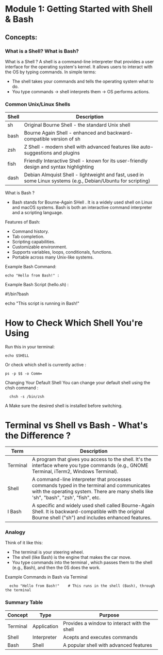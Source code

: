 # Module 1: Getting Started with Shell & Bash

## Concepts:

### What is a Shell? What is Bash?

What is a Shell ?
A shell is a command-line interpreter that provides a user interface for the operating system's kernel. It allows users to interact with the OS by typing commands.
In simple terms:
- The shell takes your commands and tells the operating system what to do.
- You type commands -> shell interprets them -> OS performs actions.


### Common Unix/Linux Shells

| Shell       | Description                                                                                                          |
|-------------|----------------------------------------------------------------------------------------------------------------------|
| sh        | Original Bourne Shell - the standard Unix shell                                                                      |
| bash      | Bourne Again Shell - enhanced and backward-compatible version of sh                                            |
| zsh       | Z Shell - modern shell with advanced features like auto-suggestions and plugins                                      |
| fish      | Friendly Interactive Shell - known for its user-friendly design and syntax highlighting                              |
| dash      | Debian Almquist Shell - lightweight and fast, used in some Linux systems (e.g., Debian/Ubuntu for scripting)         |

What is Bash ?
- Bash stands for Bourne-Again SHell . It is a widely used shell on Linux and macOS systems. Bash is both an interactive command interpreter and a scripting language.

Features of Bash:
- Command history.
- Tab completion.
- Scripting capabilities.
- Customizable environment.
- Supports variables, loops, conditionals, functions.
- Portable across many Unix-like systems.

Example Bash Command:

    echo "Hello from Bash!" :
Example Bash Script (hello.sh) :

#!/bin?bash

echo "This script is running in Bash!"


# How to Check Which Shell You're Using

Run this in your terminal:

    echo $SHELL
Or check which shell is currently active :

    ps -p $$ -o Comm=
Changing Your Default Shell
You can change your default shell using the chsh command :

      chsh -s /bin/zsh
A Make sure the desired shell is installed before switching.
# Terminal vs Shell vs Bash - What's the Difference ?

| Term            | Description                                                                                                                                                                            |
|-----------------|----------------------------------------------------------------------------------------------------------------------------------------------------------------------------------------|
| Terminal    | A program that gives you access to the shell. It's the interface where you type commands (e.g., GNOME Terminal, iTerm2, Windows Terminal).                                         |
| Shell       | A command-line interpreter that processes commands typed in the terminal and communicates with the operating system. There are many shells like 'sh", "bash", "zsh', "fish", etc.      |
I Bash        | A specific and widely used shell called Bourne-Again Shell. It is backward-compatible with the original Bourne shell ("sh") and includes enhanced features.                        |

### Analogy

Think of it like this:
- The terminal is your steering wheel.
- The shell (like Bash) is the engine that makes the car move.
- You type commands into the terminal , which passes them to the shell (e.g., Bash), and then the 0S does the work.

Example Commands in Bash via Terminal

      echo "Hello from Bash!"    # This runs in the shell (Bash), through the terminal  

### Summary Table

| Concept   | Type         | Purpose                                          |
|-----------|--------------|--------------------------------------------------|
| Terminal  | Application  | Provides a window to interact with the shell     |
| Shell     | Interpreter  | Acepts and executes commands                     |
| Bash      | Shell        | A popular shell with advanced features           |
